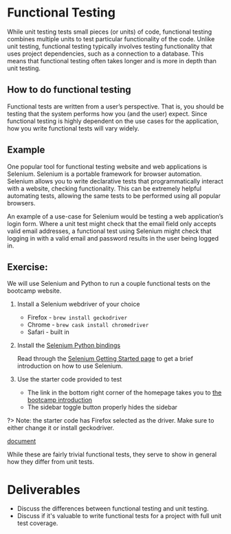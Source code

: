 # Functional Testing
While unit testing tests small pieces (or units) of code, functional testing combines multiple units to test particular functionality of the code. Unlike unit testing, functional testing typically involves testing functionality that uses project dependencies, such as a connection to a database. This means that functional testing often takes longer and is more in depth than unit testing. 

## How to do functional testing
Functional tests are written from a user’s perspective. That is, you should be testing that the system performs how you (and the user) expect. Since functional testing is highly dependent on the use cases for the application, how you write functional tests will vary widely. 

## Example
One popular tool for functional testing website and web applications is Selenium. Selenium is a portable framework for browser automation. Selenium allows you to write declarative tests that programmatically interact with a website, checking functionality. This can be extremely helpful automating tests, allowing the same tests to be performed using all popular browsers. 

An example of a use-case for Selenium would be testing a web application’s login form. Where a unit test might check that the email field only accepts valid email addresses, a functional test using Selenium might check that logging in with a valid email and password results in the user being logged in.

## Exercise:

We will use Selenium and Python to run a couple functional tests on the bootcamp website. 

1. Install a Selenium webdriver of your choice
    * Firefox - `brew install geckodriver`
    * Chrome - `brew cask install chromedriver`
    * Safari - built in
2. Install the [Selenium Python bindings](https://pypi.org/project/selenium/)

    Read through the [Selenium Getting Started page](https://selenium-python.readthedocs.io/getting-started.html) to get a brief introduction on how to use Selenium.

3. Use the starter code provided to test
    * The link in the bottom right corner of the homepage takes you to [the bootcamp introduction](https://devops-bootcamp.liatr.io/#/1-introduction/1.0-overview)
    * The sidebar toggle button properly hides the sidebar

?> Note: the starter code has Firefox selected as the driver. Make sure to either change it or install geckodriver. 

[document](https://raw.githubusercontent.com/PaulDHenson/devops-bootcamp/master/examples/codeQuality/selenium-frame.py ':include :type=code python')

While these are fairly trivial functional tests, they serve to show in general how they differ from unit tests.

# Deliverables

* Discuss the differences between functional testing and unit testing.
* Discuss if it's valuable to write functional tests for a project with full unit test coverage.
